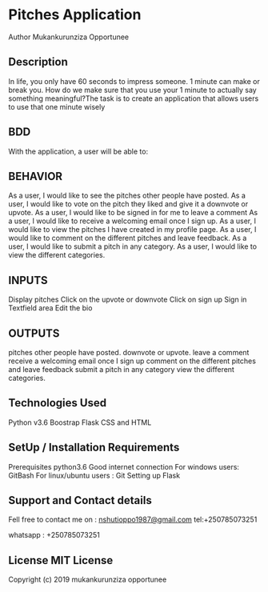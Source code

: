 # Pitches Application
Author Mukankurunziza Opportunee
## Description
In life, you only have 60 seconds to impress someone. 1 minute can make or break you. How do we make sure that you use your 1 minute to actually say something meaningful?The task is to create an application that allows users to use that one minute wisely

## BDD
With the application, a user will be able to:

## BEHAVIOR
As a user, I would like to see the pitches other people have posted.
As a user, I would like to vote on the pitch they liked and give it a downvote or upvote.
As a user, I would like to be signed in for me to leave a comment
As a user, I would like to receive a welcoming email once I sign up.
As a user, I would like to view the pitches I have created in my profile page.
As a user, I would like to comment on the different pitches and leave feedback.
As a user, I would like to submit a pitch in any category.
As a user, I would like to view the different categories.
## INPUTS
Display pitches
Click on the upvote or downvote
Click on sign up
Sign in
Textfield area
Edit the bio
## OUTPUTS
pitches other people have posted.
downvote or upvote.
leave a comment
receive a welcoming email once I sign up
comment on the different pitches and leave feedback
submit a pitch in any category
view the different categories.
## Technologies Used
Python v3.6
 Boostrap Flask 
 CSS and HTML

## SetUp / Installation Requirements
Prerequisites python3.6 Good internet connection For windows users: GitBash For linux/ubuntu users : Git Setting up Flask
## Support and Contact details
Fell free to contact me on : nshutioppo1987@gmail.com tel:+250785073251

whatsapp : +250785073251

## License MIT License
Copyright (c) 2019 mukankurunziza opportunee